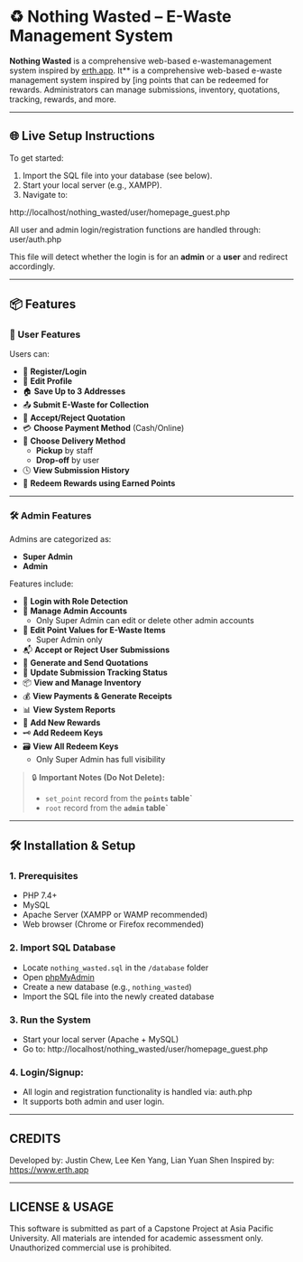 # ♻️ Nothing Wasted – E-Waste Management System

**Nothing Wasted** is a comprehensive web-based e-wastemanagement system inspired by [erth.app](https://www.erth.app). It** is a comprehensive web-based e-waste management system inspired by [ing points that can be redeemed for rewards. Administrators can manage submissions, inventory, quotations, tracking, rewards, and more.

---

## 🌐 Live Setup Instructions

To get started:

1. Import the SQL file into your database (see below).
2. Start your local server (e.g., XAMPP).
3. Navigate to:

http://localhost/nothing_wasted/user/homepage_guest.php

All user and admin login/registration functions are handled through: user/auth.php

This file will detect whether the login is for an **admin** or a **user** and redirect accordingly.

---

## 📦 Features

### 👤 User Features

Users can:

- 🔐 **Register/Login**
- 👤 **Edit Profile**
- 🏠 **Save Up to 3 Addresses**
- 📤 **Submit E-Waste for Collection**
- 📩 **Accept/Reject Quotation**
- 💳 **Choose Payment Method** (Cash/Online)
- 🚚 **Choose Delivery Method**
  - **Pickup** by staff
  - **Drop-off** by user
- 🕓 **View Submission History**
- 🎁 **Redeem Rewards using Earned Points**

---

### 🛠️ Admin Features

Admins are categorized as:

- **Super Admin**
- **Admin**

Features include:

- 🔑 **Login with Role Detection**
- 👥 **Manage Admin Accounts**
  - Only Super Admin can edit or delete other admin accounts
- 🧮 **Edit Point Values for E-Waste Items**
  - Super Admin only
- 📬 **Accept or Reject User Submissions**
- 📑 **Generate and Send Quotations**
- 🔄 **Update Submission Tracking Status**
- 📦 **View and Manage Inventory**
- 💰 **View Payments & Generate Receipts**
- 📊 **View System Reports**
- 🎁 **Add New Rewards**
- 🗝️ **Add Redeem Keys**
- 🗃️ **View All Redeem Keys**
  - Only Super Admin has full visibility

> 🔒 **Important Notes (Do Not Delete):**
> - `set_point` record from the **`points` table`**
> - `root` record from the **`admin` table`**

---

## 🛠️ Installation & Setup

### 1. Prerequisites

- PHP 7.4+
- MySQL
- Apache Server (XAMPP or WAMP recommended)
- Web browser (Chrome or Firefox recommended)

### 2. Import SQL Database

- Locate `nothing_wasted.sql` in the `/database` folder
- Open [phpMyAdmin](http://localhost/phpmyadmin)
- Create a new database (e.g., `nothing_wasted`)
- Import the SQL file into the newly created database

### 3. Run the System

- Start your local server (Apache + MySQL)
- Go to: http://localhost/nothing_wasted/user/homepage_guest.php

### 4. Login/Signup:
- All login and registration functionality is handled via: auth.php
- It supports both admin and user login.

---------------------------------------------------------------------------------
CREDITS
---------------------------------------------------------------------------------

Developed by: Justin Chew, Lee Ken Yang, Lian Yuan Shen
Inspired by: https://www.erth.app

--------------------------------------------------------------------------------
LICENSE & USAGE
--------------------------------------------------------------------------------

This software is submitted as part of a Capstone Project at Asia Pacific University.
All materials are intended for academic assessment only.
Unauthorized commercial use is prohibited.
